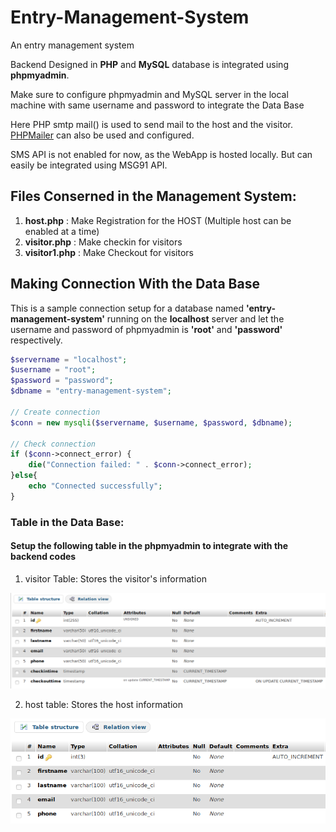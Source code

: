 # Entry-Management-System
An entry management system 

Backend Designed in **PHP** and **MySQL** database is integrated using **phpmyadmin**.

Make sure to configure phpmyadmin and MySQL server in the local machine with same username and password to integrate the Data Base

Here PHP smtp mail() is used to send mail to the host and the visitor. [PHPMailer](https://github.com/PHPMailer/PHPMailer) can also be used and configured.

SMS API is not enabled for now, as the WebApp is hosted locally. But can easily be integrated using MSG91 API.

## Files Conserned in the Management System:
1. **host.php** : Make Registration for the HOST (Multiple host can be enabled at a time)
2. **visitor.php** : Make checkin for visitors
3. **visitor1.php** : Make Checkout for visitors

## Making Connection With the Data Base 

This is a sample connection setup for a database named **'entry-management-system'** running on the **localhost** server and let the username and password of phpmyadmin is **'root'** and **'password'** respectively.

```php
$servername = "localhost";
$username = "root";
$password = "password";
$dbname = "entry-management-system";

// Create connection
$conn = new mysqli($servername, $username, $password, $dbname);

// Check connection
if ($conn->connect_error) {
    die("Connection failed: " . $conn->connect_error);
}else{
    echo "Connected successfully";
}
 ```

### Table in the Data Base:

#### Setup the following table in the phpmyadmin to integrate with the backend codes 

1. visitor Table: Stores the visitor's information 

![visitor table photo](visitor_table.png)

2. host table: Stores the host information

![host table photo](host_table.png)

